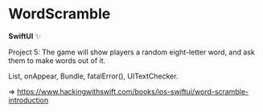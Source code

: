 # WordScramble

**SwiftUI** :sparkles:

Project 5: The game will show players a random eight-letter word, and ask them to make words out of it.

List, onAppear, Bundle, fatalError(), UITextChecker.

=> https://www.hackingwithswift.com/books/ios-swiftui/word-scramble-introduction

